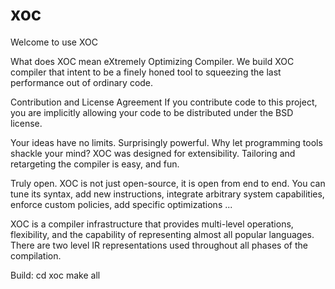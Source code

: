 xoc
=====

Welcome to use XOC
				
What does XOC mean
	eXtremely Optimizing Compiler.
	We build XOC compiler that intent to be a finely honed tool to squeezing
	the last performance out of ordinary code.

Contribution and License Agreement
	If you contribute code to this project, you are implicitly allowing your
	code to be distributed under the BSD license.

Your ideas have no limits.
	Surprisingly powerful.
	Why let programming tools shackle your mind?
	XOC was designed for extensibility.
	Tailoring and retargeting the compiler is easy, and fun.

Truly open.
	XOC is not just open-source, it is open from end to end.
	You can tune its syntax, add new instructions, integrate arbitrary system
	capabilities,  enforce custom policies, add specific optimizations ...

XOC is a compiler infrastructure that provides multi-level operations,
flexibility, and the capability of representing almost all popular languages.
There are two level IR representations used throughout all phases of the
compilation.

Build:
	cd xoc
	make all
